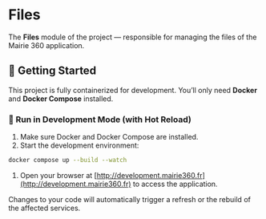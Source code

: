 # Files

The **Files** module of the project — responsible for managing the files of the Mairie 360 application.

## 🚀 Getting Started

This project is fully containerized for development. You’ll only need **Docker** and **Docker Compose** installed.

### 🐳 Run in Development Mode (with Hot Reload)

1. Make sure Docker and Docker Compose are installed.
2. Start the development environment:

```bash
docker compose up --build --watch
```

1. Open your browser at [http://development.mairie360.fr](http://development.mairie360.fr) to access the application.

Changes to your code will automatically trigger a refresh or the rebuild of the affected services.

